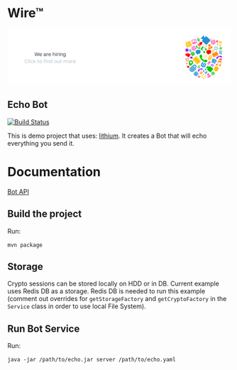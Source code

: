 # Wire™
[![Wire logo](https://github.com/wireapp/wire/blob/master/assets/header-small.png?raw=true)](https://wire.com/jobs/)

## Echo Bot
[![Build Status](https://travis-ci.org/wireapp/echo-bot.svg?branch=master)](https://travis-ci.org/wireapp/echo-bot)

This is demo project that uses: [lithium](https://github.com/wireapp/lithium). It creates a Bot that will echo everything
you send it.

# Documentation
[Bot API](https://github.com/wireapp/lithium/wiki)

## Build the project
 Run:
 ```
 mvn package
 ```

## Storage
 Crypto sessions can be stored locally on HDD or in DB. Current example uses Redis DB as a storage. Redis DB is needed to run this example (comment out overrides for `getStorageFactory` and `getCryptoFactory` in the `Service` class in order to use local File System).

## Run Bot Service
Run:
```
java -jar /path/to/echo.jar server /path/to/echo.yaml
```
